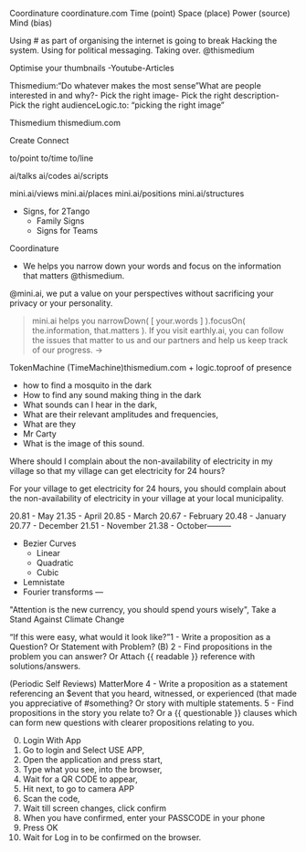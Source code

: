 Coordinature
coordinature.com
Time (point)
Space (place)
Power (source)
Mind (bias)

Using # as part of organising the internet is going to break
Hacking the system. Using for political messaging. Taking over.
@thismedium



Optimise your thumbnails
-Youtube-Articles

Thismedium:“Do whatever makes the most sense”What are people interested in and why?- Pick the right image- Pick the right description- Pick the right audienceLogic.to: “picking the right image”



Thismedium
thismedium.com

Create
Connect

to/point
to/time
to/line


ai/talks
ai/codes
ai/scripts

mini.ai/views
mini.ai/places
mini.ai/positions
mini.ai/structures

- Signs, for 2Tango
	- Family Signs
	- Signs for Teams

Coordinature

+ We helps you narrow down your words and focus on the information that matters @thismedium.

@mini.ai, we put a value on your perspectives without sacrificing your privacy or your personality.



> mini.ai helps you narrowDown( [ your.words ] ).focusOn( the.information, that.matters ).
If you visit earthly.ai, you can follow the issues that matter to us and our partners and help us keep track of our progress.
->

TokenMachine (TimeMachine)thismedium.com +
logic.toproof of presence
- how to find a mosquito in the dark
- How to find any sound making thing in the dark
- What sounds can I hear in the dark,
- What are their relevant amplitudes and frequencies,
- What are they
- Mr Carty
- What is the image of this sound.


Where should I complain about the non-availability of electricity in my village so that my village can get electricity for 24 hours?

For your village to get electricity for 24 hours, you should complain about the non-availability of electricity in your village at your local municipality.

20.81 - May 
21.35 - April
20.85 - March
20.67 - February
20.48 - January
20.77 - December
21.51 - November
21.38 - October———
- Bezier Curves 
    - Linear
    - Quadratic
    - Cubic
- Lemnistate
- Fourier transforms 
—

"Attention is the new currency,  you should spend yours wisely", 
Take a Stand Against Climate Change
 
“If this were easy, what would it look like?”1 - Write a proposition as a Question? Or Statement with Problem? (B)
2 - Find propositions in the problem you can answer? Or Attach {{ readable }} reference with solutions/answers.

(Periodic Self Reviews) MatterMore
4 - Write a proposition as a statement referencing an $event that you heard, witnessed, or experienced (that made you appreciative of #something? Or story with multiple statements.
5 - Find propositions in the story you relate to? Or a {{ questionable }} clauses which can form new questions with clearer propositions relating to you.

0. Login With App
1. Go to login and Select USE APP,
2. Open the application and press start,
3. Type what you see, into the browser,
4. Wait for a QR CODE to appear,
5. Hit next, to go to camera APP
6. Scan the code,
7. Wait till screen changes, click confirm
8. When you have confirmed, enter your PASSCODE in your phone
9. Press OK
10. Wait for Log in to be confirmed on the browser.
